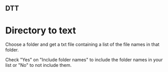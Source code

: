 ## DTT
# Directory to text

Choose a folder and get a txt file containing a list of the file names in that folder.

Check "Yes" on "Include folder names" to include the folder names in your list or "No" to not include them.
